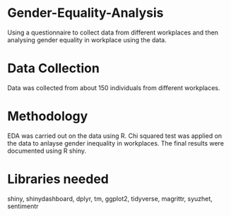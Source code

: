 # Gender-Equality-Analysis
Using a questionnaire to collect data from different workplaces and then analysing gender equality in workplace using the data.
# Data Collection
Data was collected from about 150 individuals from different workplaces.
# Methodology
EDA was carried out on the data using R. Chi squared test was applied on the data to anlayse gender inequality in workplaces. The final results were documented using R shiny.
# Libraries needed
 shiny,
 shinydashboard,
 dplyr,
 tm,
 ggplot2,
 tidyverse,
 magrittr,
 syuzhet,
 sentimentr
